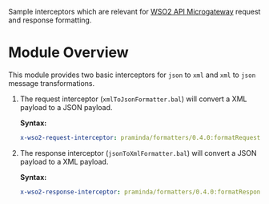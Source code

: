 Sample interceptors which are relevant for [WSO2 API Microgateway](https://wso2.com/api-management/api-microgateway/) request and response formatting.

# Module Overview
This module provides two basic interceptors for `json` to `xml` and `xml` to `json` message transformations.

1. The request interceptor (`xmlToJsonFormatter.bal`) will convert a XML payload to a JSON payload.

    **Syntax:**
    ```yaml
    x-wso2-request-interceptor: praminda/formatters/0.4.0:formatRequest
    ```
1. The response interceptor (`jsonToXmlFormatter.bal`) will convert a JSON payload to a XML payload.

    **Syntax:**
    ```yaml
    x-wso2-response-interceptor: praminda/formatters/0.4.0:formatResponse
    ```
